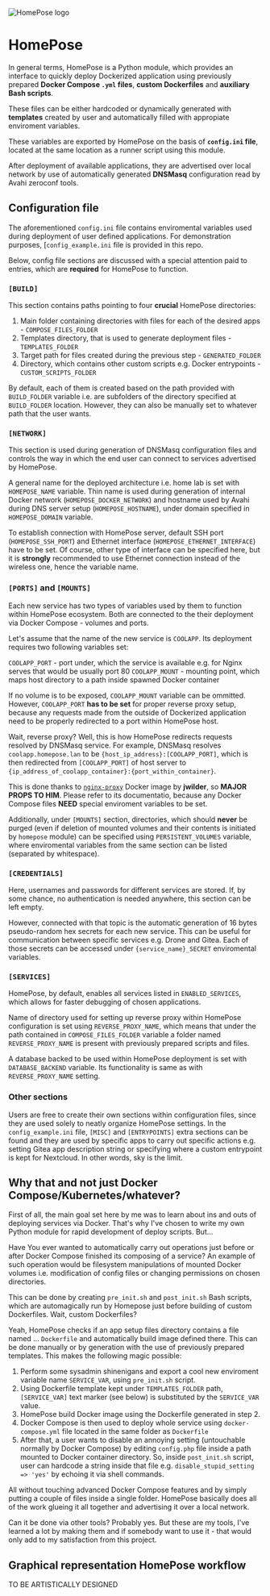 ![HomePose logo](https://i.ibb.co/F4qdQ3p/Logo-square-2x.png)

# HomePose

In general terms, HomePose is a Python module, which provides an interface
to quickly deploy Dockerized application using previously prepared
**Docker Compose `.yml` files**, **custom Dockerfiles** and **auxiliary Bash scripts**.

These files can be either hardcoded or dynamically generated with **templates**
created by user and automatically filled with appropiate enviroment variables.

These variables are exported by HomePose on the basis of **`config.ini` file**,
located at the same location as a runner script using this module.

After deployment of available applications, they are advertised over local network
by use of automatically generated **DNSMasq** configuration read by Avahi zeroconf tools.

## Configuration file

The aforementioned `config.ini` file contains enviromental variables used during deployment
of user defined applications. For demonstration purposes, [`config_example.ini` file is provided in this repo.

Below, config file sections are discussed with a special attention paid to entries,
which are **required** for HomePose to function.

### `[BUILD]`

This section contains paths pointing to four **crucial** HomePose directories:

1. Main folder containing directories with files for each of the desired apps - `COMPOSE_FILES_FOLDER`
2. Templates directory, that is used to generate deployment files - `TEMPLATES_FOLDER`
3. Target path for files created during the previous step - `GENERATED_FOLDER`
4. Directory, which contains other custom scripts e.g. Docker entrypoints - `CUSTOM_SCRIPTS_FOLDER`

By default, each of them is created based on the path provided with `BUILD_FOLDER` variable
i.e. are subfolders of the directory specified at `BUILD_FOLDER` location.
However, they can also be manually set to whatever path that the user wants.

### `[NETWORK]`

This section is used during generation of DNSMasq configuration files and controls
the way in which the end user can connect to services advertised by HomePose.

A general name for the deployed architecture i.e. home lab is set with `HOMEPOSE_NAME` variable.
Thin name is used during generation of internal Docker network (`HOMEPOSE_DOCKER_NETWORK`)
and hostname used by Avahi during DNS server setup (`HOMEPOSE_HOSTNAME`),
under domain specified in `HOMEPOSE_DOMAIN` variable.

To establish connection with HomePose server, default SSH port 
(`HOMEPOSE_SSH_PORT`) and Ethernet interface (`HOMEPOSE_ETHERNET_INTERFACE`) have to be set. 
Of course, other type of interface can be specified here, but it is **strongly** recommended to
use Ethernet connection instead of the wireless one, hence the variable name.

### `[PORTS]` and `[MOUNTS]`

Each new service has two types of variables used by them to function within HomePose ecosystem.
Both are connected to the their deployment via Docker Compose - volumes and ports.

Let's assume that the name of the new service is `COOLAPP`. Its deployment requires two following variables
set:

`COOLAPP_PORT` - port under, which the service is available e.g. for Nginx serves that would be usually port 80
`COOLAPP_MOUNT` - mounting point, which maps host directory to a path inside spawned Docker container

If no volume is to be exposed, `COOLAPP_MOUNT` variable can be ommitted.
However, `COOLAPP_PORT` **has to be set** for proper reverse proxy setup,
because any requests made from the outside of Dockerized application need to be
properly redirected to a port within HomePose host.

Wait, reverse proxy? Well, this is how HomePose redirects requests resolved by DNSMasq service.
For example, DNSMasq resolves `coolapp.homepose.lan` to be `{host_ip_address}:[COOLAPP_PORT]`,
which is then redirected from `[COOLAPP_PORT]` of host server to `{ip_address_of_coolapp_container}:{port_within_container}`.

This is done thanks to [`nginx-proxy`](https://hub.docker.com/r/jwilder/nginx-proxy) Docker image by **jwilder**, so **MAJOR PROPS TO HIM**.
Please refer to its documentatio, because any Docker Compose files **NEED** special enviroment variables to be set.

Additionally, under `[MOUNTS]` section, directories, which should **never** be purged
(even if deletion of mounted volumes and their contents is initiated by `homepose` module)
can be specified using `PERSISTENT_VOLUMES` variable, where enviromental variables from the same
section can be listed (separated by whitespace).

### `[CREDENTIALS]`

Here, usernames and passwords for different services are stored.
If, by some chance, no authentication is needed anywhere, this section can be left empty.

However, connected with that topic is the automatic generation of 16 bytes pseudo-random hex secrets
for each new service. This can be useful for communication between specific services e.g. Drone and Gitea.
Each of those secrets can be accessed under `{service_name}_SECRET` enviromental variables.

### `[SERVICES]`

HomePose, by default, enables all services listed in `ENABLED_SERVICES`, which allows for
faster debugging of chosen applications.

Name of directory used for setting up reverse proxy within HomePose configuration is set
using `REVERSE_PROXY_NAME`, which means that under the path contained in `COMPOSE_FILES_FOLDER` variable
a folder named `REVERSE_PROXY_NAME` is present with previously prepared scripts and files.

A database backed to be used within HomePose deployment is set with `DATABASE_BACKEND` variable.
Its functionality is same as with `REVERSE_PROXY_NAME` setting.

### Other sections

Users are free to create their own sections within configuration files, since they are used solely
to neatly organize HomePose settings. In the `config_example.ini` file, `[MISC]` and `[ENTRYPOINTS]`
extra sections can be found and they are used by specific apps to carry out specific actions
e.g. setting Gitea app description string or specifying where a custom entrypoint is kept for Nextcloud.
In other words, sky is the limit.

## Why that and not just Docker Compose/Kubernetes/whatever?

First of all, the main goal set here by me was to learn about ins and outs of deploying services via Docker.
That's why I've chosen to write my own Python module for rapid development of deploy scripts. But...

Have You ever wanted to automatically carry out operations just before or after Docker Compose finished
its composing of a service? An example of such operation would be filesystem manipulations of mounted
Docker volumes i.e. modification of config files or changing permissions on chosen directories.

This can be done by creating `pre_init.sh` and `post_init.sh` Bash scripts, which are automagically
run by Homepose just before building of custom Dockerfiles. Wait, custom Dockerfiles?

Yeah, HomePose checks if an app setup files directory contains a file named ... `Dockerfile`
and automatically build image defined there. This can be done manually or
by generation with the use of previously prepared templates. This makes the following magic possible:

1. Perform some sysadmin shinenigans and export a cool new enviroment variable name `SERVICE_VAR`, using `pre_init.sh` script.
2. Using Dockerfile template kept under `TEMPLATES_FOLDER` path, `[SERVICE_VAR]` text marker (see below) is substituted by the `SERVICE_VAR` value.
3. HomePose build Docker image using the Dockerfile generated in step 2.
4. Docker Compose is then used to deploy whole service using `docker-compose.yml` file located in the same folder as `Dockerfile`
5. After that, a user wants to disable an annoying setting (untouchable normally by Docker Compose) by editing `config.php` file
inside a path mounted to Docker container directory. So, inside `post_init.sh` script, user can hardcode a string inside that file
e.g. `disable_stupid_setting => 'yes'` by echoing it via shell commands.

All without touching advanced Docker Compose features and by simply putting a couple of files inside a single folder.
HomePose basically does all of the work glueing it all together and advertising it over a local network.

Can it be done via other tools? Probably yes. But these are my tools, I've learned a lot by making them and
if somebody want to use it - that would only add to my satisfaction from this project.

## Graphical representation HomePose workflow

TO BE ARTISTICALLY DESIGNED
